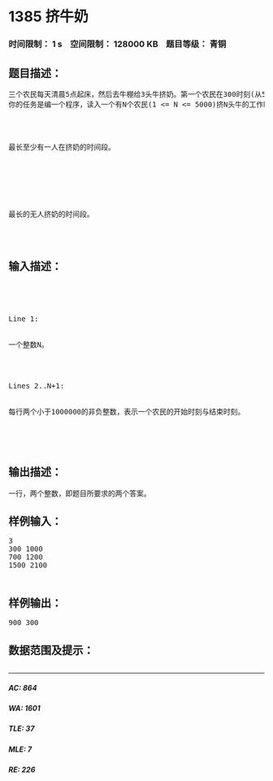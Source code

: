 # 1385 挤牛奶   
### 时间限制： 1 s&nbsp;&nbsp;&nbsp;&nbsp;空间限制： 128000 KB&nbsp;&nbsp;&nbsp;&nbsp;题目等级： 青铜  
## 题目描述：  

<pre>
三个农民每天清晨5点起床，然后去牛棚给3头牛挤奶。第一个农民在300时刻(从5点开始计时，秒为单位)给他的牛挤奶，一直到1000时刻。第二个农民在700时刻开始，在 1200时刻结束。第三个农民在1500时刻开始2100时刻结束。期间最长的至少有一个农民在挤奶的连续时间为900秒(从300时刻到1200时刻)，而最长的无人挤奶的连续时间(从挤奶开始一直到挤奶结束)为300秒(从1200时刻到1500时刻)。
你的任务是编一个程序，读入一个有N个农民(1 <= N <= 5000)挤N头牛的工作时间列表，计算以下两点(均以秒为单位):




最长至少有一人在挤奶的时间段。 







最长的无人挤奶的时间段。 



</pre>
  
  
## 输入描述：  

<pre>




Line 1:


一个整数N。




Lines 2..N+1:


每行两个小于1000000的非负整数，表示一个农民的开始时刻与结束时刻。




</pre>
  
  
## 输出描述：  

<pre>
一行，两个整数，即题目所要求的两个答案。
</pre>
  
  
## 样例输入：  

<pre>
3  
300 1000  
700 1200  
1500 2100  
　
</pre>
  
  
## 样例输出：  

<pre>
900 300
</pre>
  
  
## 数据范围及提示：  

<pre>
</pre>
  
  
***  

##### AC: 864  
##### WA: 1601  
##### TLE: 37  
##### MLE: 7  
##### RE: 226  
